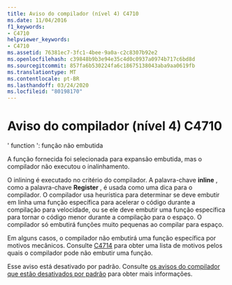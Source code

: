 ```yaml
---
title: Aviso do compilador (nível 4) C4710
ms.date: 11/04/2016
f1_keywords:
- C4710
helpviewer_keywords:
- C4710
ms.assetid: 76381ec7-3fc1-4bee-9a0a-c2c8307b92e2
ms.openlocfilehash: c39848b9b3e94e35c4d0c0937a0974b717c6bd8d
ms.sourcegitcommit: 857fa6b530224fa6c18675138043aba9aa0619fb
ms.translationtype: MT
ms.contentlocale: pt-BR
ms.lasthandoff: 03/24/2020
ms.locfileid: "80198170"
---
```

# <a name="compiler-warning-level-4-c4710"></a>Aviso do compilador (nível 4) C4710

' function ': função não embutida

A função fornecida foi selecionada para expansão embutida, mas o compilador não executou o inalinhamento.

O inlining é executado no critério do compilador. A palavra-chave **inline** , como a palavra-chave **Register** , é usada como uma dica para o compilador. O compilador usa heurística para determinar se deve embutir em linha uma função específica para acelerar o código durante a compilação para velocidade, ou se ele deve embutir uma função específica para tornar o código menor durante a compilação para o espaço. O compilador só embutirá funções muito pequenas ao compilar para espaço.

Em alguns casos, o compilador não embutirá uma função específica por motivos mecânicos. Consulte [C4714](../../error-messages/compiler-warnings/compiler-warning-level-4-c4714.md) para obter uma lista de motivos pelos quais o compilador pode não embutir uma função.

Esse aviso está desativado por padrão. Consulte [os avisos do compilador que estão desativados por padrão](../../preprocessor/compiler-warnings-that-are-off-by-default.md) para obter mais informações.
